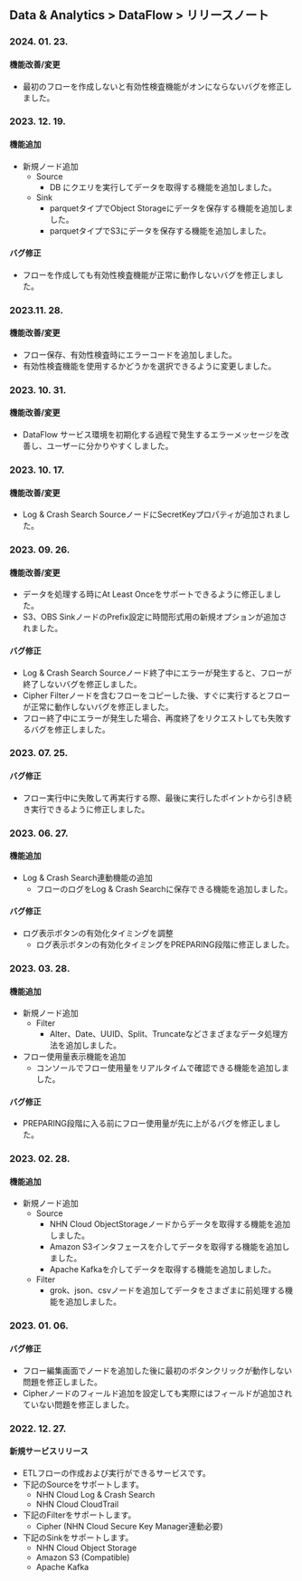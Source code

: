 ## Data & Analytics > DataFlow > リリースノート

### 2024. 01. 23.
#### 機能改善/変更
* 最初のフローを作成しないと有効性検査機能がオンにならないバグを修正しました。

### 2023. 12. 19.
#### 機能追加
* 新規ノード追加
    * Source
        * DB にクエリを実行してデータを取得する機能を追加しました。
    * Sink
        * parquetタイプでObject Storageにデータを保存する機能を追加しました。
        * parquetタイプでS3にデータを保存する機能を追加しました。

#### バグ修正
* フローを作成しても有効性検査機能が正常に動作しないバグを修正しました。

### 2023.11. 28.
#### 機能改善/変更
* フロー保存、有効性検査時にエラーコードを追加しました。
* 有効性検査機能を使用するかどうかを選択できるように変更しました。

### 2023. 10. 31.
#### 機能改善/変更
* DataFlow サービス環境を初期化する過程で発生するエラーメッセージを改善し、ユーザーに分かりやすくしました。

### 2023. 10. 17.
#### 機能改善/変更
* Log & Crash Search SourceノードにSecretKeyプロパティが追加されました。

### 2023. 09. 26.
#### 機能改善/変更
* データを処理する時にAt Least Onceをサポートできるように修正しました。
* S3、OBS SinkノードのPrefix設定に時間形式用の新規オプションが追加されました。

#### バグ修正
* Log & Crash Search Sourceノード終了中にエラーが発生すると、フローが終了しないバグを修正しました。
* Cipher Filterノードを含むフローをコピーした後、すぐに実行するとフローが正常に動作しないバグを修正しました。
* フロー終了中にエラーが発生した場合、再度終了をリクエストしても失敗するバグを修正しました。

### 2023. 07. 25.

#### バグ修正

* フロー実行中に失敗して再実行する際、最後に実行したポイントから引き続き実行できるように修正しました。

### 2023. 06. 27.
#### 機能追加
* Log & Crash Search連動機能の追加
  * フローのログをLog & Crash Searchに保存できる機能を追加しました。
#### バグ修正
* ログ表示ボタンの有効化タイミングを調整
  * ログ表示ボタンの有効化タイミングをPREPARING段階に修正しました。

### 2023. 03. 28.

#### 機能追加

* 新規ノード追加
    * Filter
        * Alter、Date、UUID、Split、Truncateなどさまざまなデータ処理方法を追加しました。
* フロー使用量表示機能を追加
    * コンソールでフロー使用量をリアルタイムで確認できる機能を追加しました。

#### バグ修正

* PREPARING段階に入る前にフロー使用量が先に上がるバグを修正しました。

### 2023. 02. 28.

#### 機能追加

* 新規ノード追加
    * Source
        * NHN Cloud ObjectStorageノードからデータを取得する機能を追加しました。
        * Amazon S3インタフェースを介してデータを取得する機能を追加しました。
        * Apache Kafkaを介してデータを取得する機能を追加しました。
    * Filter
        * grok、json、csvノードを追加してデータをさまざまに前処理する機能を追加しました。

### 2023. 01. 06.

#### バグ修正

* フロー編集画面でノードを追加した後に最初のボタンクリックが動作しない問題を修正しました。
* Cipherノードのフィールド追加を設定しても実際にはフィールドが追加されていない問題を修正しました。

### 2022. 12. 27.

#### 新規サービスリリース

* ETLフローの作成および実行ができるサービスです。
* 下記のSourceをサポートします。
    * NHN Cloud Log & Crash Search
    * NHN Cloud CloudTrail
* 下記のFilterをサポートします。
    * Cipher (NHN Cloud Secure Key Manager連動必要)
* 下記のSinkをサポートします。
    * NHN Cloud Object Storage
    * Amazon S3 (Compatible)
    * Apache Kafka
